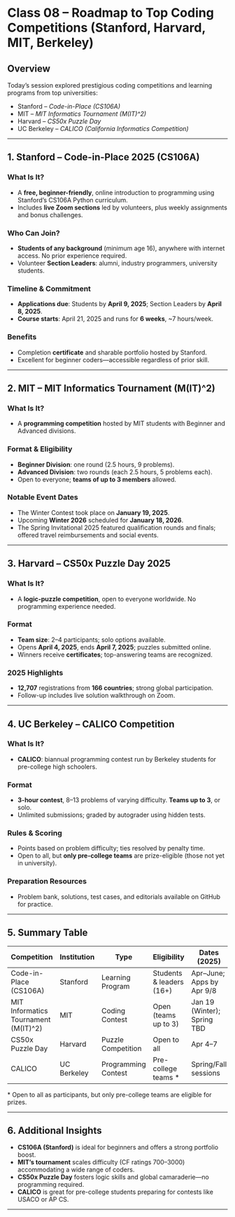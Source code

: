 # Class 08 – Roadmap to Top Coding Competitions (Stanford, Harvard, MIT, Berkeley)

## Overview  
Today’s session explored prestigious coding competitions and learning programs from top universities:  
- Stanford – *Code-in-Place (CS106A)*  
- MIT – *MIT Informatics Tournament (M(IT)^2)*  
- Harvard – *CS50x Puzzle Day*  
- UC Berkeley – *CALICO (California Informatics Competition)*  

---

## 1. Stanford – Code-in-Place 2025 (CS106A)

### What Is It?  
- A **free, beginner-friendly**, online introduction to programming using Stanford’s CS106A Python curriculum.   
- Includes **live Zoom sections** led by volunteers, plus weekly assignments and bonus challenges. 

### Who Can Join?  
- **Students of any background** (minimum age 16), anywhere with internet access. No prior experience required.   
- Volunteer **Section Leaders**: alumni, industry programmers, university students.

### Timeline & Commitment  
- **Applications due**: Students by **April 9, 2025**; Section Leaders by **April 8, 2025**.   
- **Course starts**: April 21, 2025 and runs for **6 weeks**, ~7 hours/week.   

### Benefits  
- Completion **certificate** and sharable portfolio hosted by Stanford.   
- Excellent for beginner coders—accessible regardless of prior skill. 

---

## 2. MIT – MIT Informatics Tournament (M(IT)^2)

### What Is It?  
- A **programming competition** hosted by MIT students with Beginner and Advanced divisions.   

### Format & Eligibility  
- **Beginner Division**: one round (2.5 hours, 9 problems).  
- **Advanced Division**: two rounds (each 2.5 hours, 5 problems each).   
- Open to everyone; **teams of up to 3 members** allowed.   

### Notable Event Dates  
- The Winter Contest took place on **January 19, 2025**.   
- Upcoming **Winter 2026** scheduled for **January 18, 2026**.   
- The Spring Invitational 2025 featured qualification rounds and finals; offered travel reimbursements and social events. 

---

## 3. Harvard – CS50x Puzzle Day 2025

### What Is It?  
- A **logic-puzzle competition**, open to everyone worldwide. No programming experience needed.   

### Format  
- **Team size**: 2–4 participants; solo options available.   
- Opens **April 4, 2025**, ends **April 7, 2025**; puzzles submitted online.   
- Winners receive **certificates**; top-answering teams are recognized.   

### 2025 Highlights  
- **12,707** registrations from **166 countries**; strong global participation.   
- Follow-up includes live solution walkthrough on Zoom. 

---

## 4. UC Berkeley – CALICO Competition

### What Is It?  
- **CALICO**: biannual programming contest run by Berkeley students for pre-college high schoolers.   

### Format  
- **3-hour contest**, 8–13 problems of varying difficulty. **Teams up to 3**, or solo.   
- Unlimited submissions; graded by autograder using hidden tests.   

### Rules & Scoring  
- Points based on problem difficulty; ties resolved by penalty time.   
- Open to all, but **only pre-college teams** are prize-eligible (those not yet in university).   

### Preparation Resources  
- Problem bank, solutions, test cases, and editorials available on GitHub for practice.   

---

## 5. Summary Table

| Competition                          | Institution      | Type                | Eligibility                  | Dates (2025)                     | Rewards                   |
|-------------------------------------|------------------|---------------------|-------------------------------|----------------------------------|---------------------------|
| Code-in-Place (CS106A)             | Stanford         | Learning Program    | Students & leaders (16+)      | Apr–June; Apps by Apr 9/8       | Certificate & portfolio    |
| MIT Informatics Tournament (M(IT)^2) | MIT              | Coding Contest      | Open (teams up to 3)          | Jan 19 (Winter); Spring TBD     | Rankings; some events       |
| CS50x Puzzle Day                   | Harvard          | Puzzle Competition  | Open to all                   | Apr 4–7                         | Certificates               |
| CALICO                              | UC Berkeley      | Programming Contest | Pre-college teams *           | Spring/Fall sessions            | Prizes for eligible teams  |

\* Open to all as participants, but only pre-college teams are eligible for prizes.

---

## 6. Additional Insights

- **CS106A (Stanford)** is ideal for beginners and offers a strong portfolio boost.   
- **MIT’s tournament** scales difficulty (CF ratings 700–3000) accommodating a wide range of coders.   
- **CS50x Puzzle Day** fosters logic skills and global camaraderie—no programming required.   
- **CALICO** is great for pre-college students preparing for contests like USACO or AP CS.   

---

